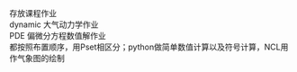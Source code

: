 存放课程作业<br>
dynamic 大气动力学作业<br>
PDE     偏微分方程数值解作业<br>
都按照布置顺序，用Pset相区分；python做简单数值计算以及符号计算，NCL用作气象图的绘制  